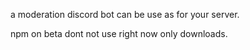 a moderation discord bot can be use as for your server.

npm on beta dont not use right now only downloads.
